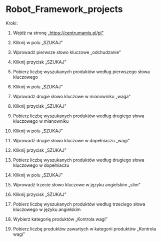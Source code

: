 # Robot_Framework_projects

Kroki:

1. Wejdź na stronę „https://centrumamis.pl/pl”

2. Kliknij w polu „SZUKAJ”

3. Wprowadź pierwsze słowo kluczowe „odchudzanie”

4. Kliknij przycisk „SZUKAJ”

5. Pobierz liczbę wyszukanych produktów według pierwszego słowa kluczowego

6. Kliknij w polu „SZUKAJ”

7. Wprowadź drugie słowo kluczowe w mianowniku „waga”

8. Kliknij przycisk „SZUKAJ”

9. Pobierz liczbę wyszukanych produktów według drugiego słowa kluczowego w mianowniku

10. Kliknij w polu „SZUKAJ”

11. Wprowadź drugie słowo kluczowe w dopełniaczu „wagi”

12. Kliknij przycisk „SZUKAJ”

13. Pobierz liczbę wyszukanych produktów według drugiego słowa kluczowego w dopełniaczu

14. Kliknij w polu „SZUKAJ”

15. Wprowadź trzecie słowo kluczowe w języku angielskim „slim”

16. Kliknij przycisk „SZUKAJ”

17. Pobierz liczbę wyszukanych produktów według trzeciego słowa kluczowego w języku angielskim

18. Wybierz kategorię produktów „Kontrola wagi”

19. Pobierz liczbę produktów zawartych w kategorii produktów „Kontrola wagi”
